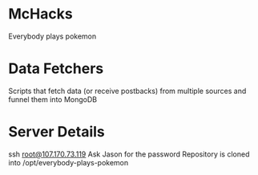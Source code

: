 McHacks
=======

Everybody plays pokemon

# Data Fetchers

Scripts that fetch data (or receive postbacks) from multiple sources and funnel them into MongoDB


# Server Details

ssh root@107.170.73.119
Ask Jason for the password
Repository is cloned into /opt/everybody-plays-pokemon
